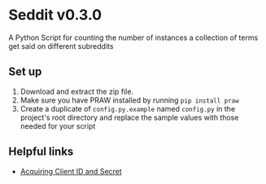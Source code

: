 # Seddit v0.3.0
A Python Script for counting the number of instances a collection of terms get said on different subreddits

## Set up

1. Download and extract the zip file.
2. Make sure you have PRAW installed by running `pip install praw`
3. Create a duplicate of `config.py.example` named `config.py` in the project's root directory and replace the sample values with those needed for your script 

## Helpful links

* [Acquiring Client ID and Secret](https://www.reddit.com/prefs/apps)